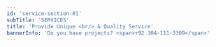 ```yaml
---
id: 'service-section-01'
subTitle: 'SERVICES'
title: 'Provide Unique <br/> & Quality Service'
bannerInfo: 'Do you have projects? <span>+92 304-111-3309</span>'
---
```


